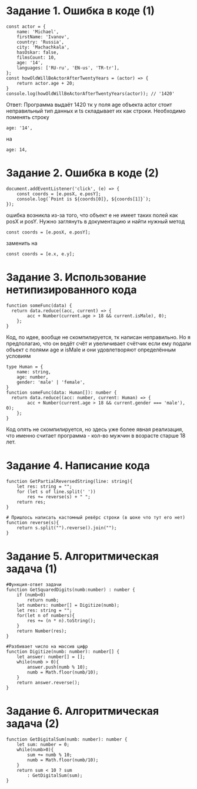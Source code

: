 # Задание 1. Ошибка в коде (1)

```
const actor = {
    name: 'Michael',
    firstName: 'Ivanov',
    country: 'Russia',
    city: 'Machachkala',
    hasOskar: false,
    filmsCount: 10,
    age: '14',
    languages: ['RU-ru', 'EN-us', 'TR-tr'],
};
const howOldWillBeActorAfterTwentyYears = (actor) => {
    return actor.age + 20;
}
console.log(howOldWillBeActorAfterTwentyYears(actor)); // '1420'
```
Ответ: Программа выдаёт 1420 тк у поля age объекта actor стоит неправильный тип данных и ts складывает их как строки. Необходимо поменять строку
```
age: '14',
```
на 
```
age: 14,
```
# Задание 2. Ошибка в коде (2)
```
document.addEventListener('click', (e) => {
    const coords = [e.posX, e.posY];
    console.log(`Point is ${coords[0]}, ${coords[1]}`);
});
```
ошибка возникла из-за того, что объект e не имеет таких полей как posX и posY. Нужно заглянуть в документацию и найти нужный метод
```
const coords = [e.posX, e.posY];
```
заменить на
```
const coords = [e.x, e.y];
```
# Задание 3. Использование нетипизированного кода
```
function someFunc(data) {
  return data.reduce((acc, current) => {
        acc + Number(current.age > 18 && current.isMale), 0);
    };
}
```
Код, по идее, вообще не скомпилируется, тк написан неправильно. Но я предполагаю, что он ведёт счёт и увеличивает счётчик если ему подали объект с полями age и isMale и они удовлетворяют определённым условиям
```
type Human = {
    name: string,
    age: number,
    gender: 'male' | 'female',
}
function someFunc(data: Human[]): number {
  return data.reduce((acc: number, current: Human) => {
        acc + Number(current.age > 18 && current.gender === 'male'), 0);
    };
}
```
Код опять не скомпилируется, но здесь уже более явная реализация, что именно считает программа - кол-во мужчин в возрасте старше 18 лет.

# Задание 4. Написание кода
```
function GetPartialReversedString(line: string){
    let res: string = "";
    for (let s of line.split(' '))
        res += reverse(s) + " ";
    return res;
}

# Пришлось написать кастомный ревёрс строки (в шоке что тут его нет)
function reverse(s){
    return s.split("").reverse().join("");
}
```


# Задание 5. Алгоритмическая задача (1)

```
#Функция-ответ задачи
function GetSquaredDigits(numb:number) : number {
    if (numb<0)
        return numb;
    let numbers: number[] = Digitize(numb);
    let res: string = "";
    for(let n of numbers){
        res += (n * n).toString();
    }
    return Number(res);
}

#Разбивает число на массив цифр
function Digitize(numb: number): number[] { 
    let answer: number[] = [];
    while(numb > 0){
        answer.push(numb % 10);
        numb = Math.floor(numb/10);
    }
    return answer.reverse();
}
```

# Задание 6. Алгоритмическая задача (2)

```
function GetDigitalSum(numb: number): number {
    let sum: number = 0;
    while(numb>0){
        sum += numb % 10;
        numb = Math.floor(numb/10);
    }
    return sum < 10 ? sum
        : GetDigitalSum(sum);
}
```
